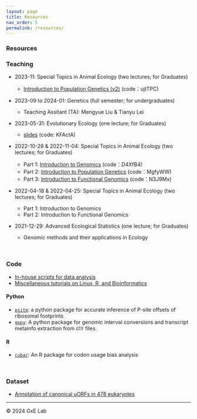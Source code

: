```yaml
---
layout: page
title: Resources
nav_order: 5
permalink: /resources/
---
```


### Resources

### Teaching

- 2023-11: Special Topics in Animal Ecology (two lectures; for Graduates)
  - [Introduction to Population Genetics (v2)](https://www.jianguoyun.com/p/DfgRqdQQ146cBhiOjKMFIAA) (code：ujtTPC)

- 2023-09 to 2024-01: Genetics (full semester; for undergraduates)
  - Teaching Assitant (TA): Mengyue Liu & Tianyu Lei

- 2023-05-31: Evolutionary Ecology (one lecture; for Graduates)
  - [slides](https://www.jianguoyun.com/p/DUUhee8Q146cBhj744gFIAA) (code: KFActA)

- 2022-10-28 & 2022-11-04: Special Topics in Animal Ecology (two lectures; for Graduates)
  - Part 1:  [Introduction to Genomics](https://www.jianguoyun.com/p/DfmjMzsQ146cBhiaxOAEIAA)  (code：D4XfB4)
  - Part 2: [Introduction to Population Genetics](https://www.jianguoyun.com/p/DSGotNkQ146cBhifxOAEIAA)  (code：MgfyWW)
  - Part 3: [Introduction to Functional Genomics](https://www.jianguoyun.com/p/Dahi7boQ146cBhilxOAEIAA) (code：N3J9Mx)

- 2022-04-18 & 2022-04-25: Special Topics in Animal Ecology (two lectures; for Graduates)
  - Part 1: Introduction to Genomics
  - Part 2: Introduction to Functional Genomics

- 2021-12-29: Advanced Ecological Statistics (one lecture; for Graduates)
  - Genomic methods and their applications in Ecology


<br/>

### Code

- [In-house scripts for data analysis](https://github.com/gxelab/scripts)
- [Miscellaneous tutorials on Linux, R, and Bioinformatics](https://gitee.com/mt1022/bioinfo_tutorials)


#### Python

- [`psite`](https://github.com/gxelab/psite): a python package for accurate inference of P-site offsets of ribosomal footprints
- [`gppy`](https://github.com/mt1022/gppy): A python package for genomic interval conversions and transcript metainfo extraction from `GTF` files.


#### R
- [`cubar`](https://mt1022.github.io/cubar/): An R package for codon usage bias analysis

<br/>


### Dataset

- [Annotation of canonical uORFs in 478 eukaryotes](https://doi.org/10.6084/m9.figshare.9980441.v4)



-----

© 2024 GxE Lab
